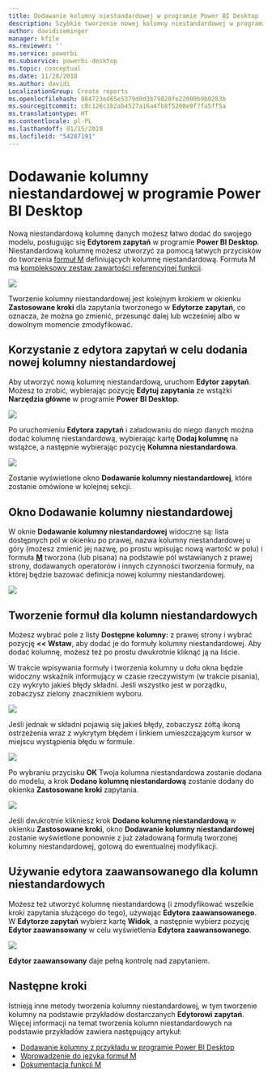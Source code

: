```yaml
---
title: Dodawanie kolumny niestandardowej w programie Power BI Desktop
description: Szybkie tworzenie nowej kolumny niestandardowej w programie Power BI Desktop
author: davidiseminger
manager: kfile
ms.reviewer: ''
ms.service: powerbi
ms.subservice: powerbi-desktop
ms.topic: conceptual
ms.date: 11/28/2018
ms.author: davidi
LocalizationGroup: Create reports
ms.openlocfilehash: 884723ed65e5379d0d3b79828fe22000b9b0283b
ms.sourcegitcommit: c8c126c1b2ab4527a16a4fb8f5208e0f7fa5ff5a
ms.translationtype: HT
ms.contentlocale: pl-PL
ms.lasthandoff: 01/15/2019
ms.locfileid: "54287191"
---
```

# <a name="add-a-custom-column-in-power-bi-desktop"></a>Dodawanie kolumny niestandardowej w programie Power BI Desktop
Nową niestandardową kolumnę danych możesz łatwo dodać do swojego modelu, posługując się **Edytorem zapytań** w programie **Power BI Desktop**. Niestandardową kolumnę możesz utworzyć za pomocą łatwych przycisków do tworzenia [formuł M](https://msdn.microsoft.com/library/mt270235.aspx) definiujących kolumnę niestandardową. Formuła M ma [kompleksowy zestaw zawartości referencyjnej funkcji](https://msdn.microsoft.com/library/mt779182.aspx). 

![](media/desktop-add-custom-column/add-custom-column_01.png)

Tworzenie kolumny niestandardowej jest kolejnym krokiem w okienku **Zastosowane kroki** dla zapytania tworzonego w **Edytorze zapytań**, co oznacza, że można go zmienić, przesunąć dalej lub wcześniej albo w dowolnym momencie zmodyfikować.

## <a name="use-query-editor-to-add-a-new-custom-column"></a>Korzystanie z edytora zapytań w celu dodania nowej kolumny niestandardowej
Aby utworzyć nową kolumnę niestandardową, uruchom **Edytor zapytań**. Możesz to zrobić, wybierając pozycję **Edytuj zapytania** ze wstążki **Narzędzia główne** w programie **Power BI Desktop**.

![](media/desktop-add-custom-column/add-column-from-example_02.png)

Po uruchomieniu **Edytora zapytań** i załadowaniu do niego danych można dodać kolumnę niestandardową, wybierając kartę **Dodaj kolumnę** na wstążce, a następnie wybierając pozycję **Kolumna niestandardowa**.

![](media/desktop-add-custom-column/add-custom-column_02.png)

Zostanie wyświetlone okno **Dodawanie kolumny niestandardowej**, które zostanie omówione w kolejnej sekcji.

## <a name="the-add-custom-column-window"></a>Okno Dodawanie kolumny niestandardowej
W oknie **Dodawanie kolumny niestandardowej** widoczne są: lista dostępnych pól w okienku po prawej, nazwa kolumny niestandardowej u góry (możesz zmienić jej nazwę, po prostu wpisując nową wartość w polu) i formuła [**M**](https://msdn.microsoft.com/library/mt779182.aspx) tworzona (lub pisana) na podstawie pól wstawianych z prawej strony, dodawanych operatorów i innych czynności tworzenia formuły, na której będzie bazować definicja nowej kolumny niestandardowej. 

![](media/desktop-add-custom-column/add-custom-column_03.png)

## <a name="create-formulas-for-your-custom-column"></a>Tworzenie formuł dla kolumn niestandardowych
Możesz wybrać pole z listy **Dostępne kolumny:** z prawej strony i wybrać pozycję **<< Wstaw**, aby dodać je do formuły kolumny niestandardowej. Aby dodać kolumnę, możesz też po prostu dwukrotnie kliknąć ją na liście.

W trakcie wpisywania formuły i tworzenia kolumny u dołu okna będzie widoczny wskaźnik informujący w czasie rzeczywistym (w trakcie pisania), czy wykryto jakieś błędy składni. Jeśli wszystko jest w porządku, zobaczysz zielony znacznikiem wyboru.

![](media/desktop-add-custom-column/add-custom-column_04.png)

Jeśli jednak w składni pojawią się jakieś błędy, zobaczysz żółtą ikoną ostrzeżenia wraz z wykrytym błędem i linkiem umieszczającym kursor w miejscu wystąpienia błędu w formule.

![](media/desktop-add-custom-column/add-custom-column_05.png)

Po wybraniu przycisku **OK** Twoja kolumna niestandardowa zostanie dodana do modelu, a krok **Dodano kolumnę niestandardową** zostanie dodany do okienka **Zastosowane kroki** zapytania.

![](media/desktop-add-custom-column/add-custom-column_06.png)

Jeśli dwukrotnie klikniesz krok **Dodano kolumnę niestandardową** w okienku **Zastosowane kroki**, okno **Dodawanie kolumny niestandardowej** zostanie wyświetlone ponownie z już załadowaną formułą tworzonej kolumny niestandardowej, gotową do ewentualnej modyfikacji.

## <a name="using-the-advanced-editor-for-custom-columns"></a>Używanie edytora zaawansowanego dla kolumn niestandardowych
Możesz też utworzyć kolumnę niestandardową (i zmodyfikować wszelkie kroki zapytania służącego do tego), używając **Edytora zaawansowanego**. W **Edytorze zapytań** wybierz kartę **Widok**, a następnie wybierz pozycję **Edytor zaawansowany** w celu wyświetlenia **Edytora zaawansowanego**.

![](media/desktop-add-custom-column/add-custom-column_07.png)

**Edytor zaawansowany** daje pełną kontrolę nad zapytaniem.

## <a name="next-steps"></a>Następne kroki
Istnieją inne metody tworzenia kolumny niestandardowej, w tym tworzenie kolumny na podstawie przykładów dostarczanych **Edytorowi zapytań**. Więcej informacji na temat tworzenia kolumn niestandardowych na podstawie przykładów zawiera następujący artykuł:

* [Dodawanie kolumny z przykładu w programie Power BI Desktop](desktop-add-column-from-example.md)
* [Wprowadzenie do języka formuł M](https://msdn.microsoft.com/library/mt270235.aspx)
* [Dokumentacja funkcji M](https://msdn.microsoft.com/library/mt779182.aspx)  

